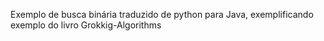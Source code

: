 Exemplo de busca binária traduzido de python para Java, exemplificando exemplo do livro Grokkig-Algorithms
